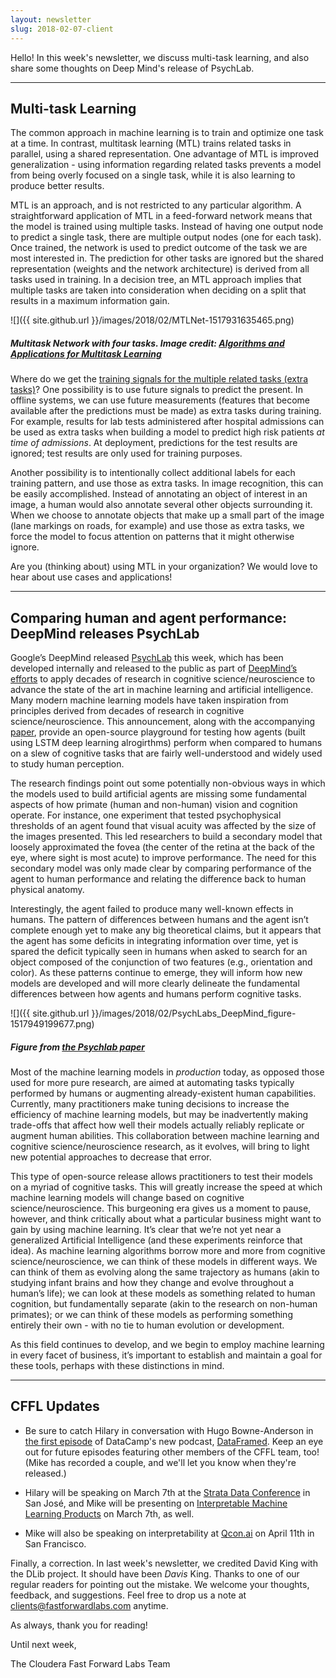 ```yaml
---
layout: newsletter
slug: 2018-02-07-client
---
```


Hello!  In this week's newsletter, we discuss multi-task learning, and also share some thoughts on Deep Mind's release of PsychLab.

---

## Multi-task Learning

The common approach in machine learning is to train and optimize one task at a time. In contrast, multitask learning (MTL) trains related tasks in parallel, using a shared representation. One advantage of MTL is improved generalization - using information regarding related tasks prevents a model from being overly focused on a single task, while it is also learning to produce better results.
                                                                                                     
MTL is an approach, and is not restricted to any particular algorithm. A straightforward application of MTL in a feed-forward network means that the model is trained using multiple tasks. Instead of having one output node to predict a single task, there are multiple output nodes (one for each task). Once trained, the network is used to predict outcome of the task we are most interested in. The prediction for other tasks are ignored but the shared representation (weights and the network architecture) is derived from all tasks used in training. In a decision tree, an MTL approach implies that multiple tasks are taken into consideration when deciding on a split that results in a maximum information gain.                                 

![]({{ site.github.url }}/images/2018/02/MTLNet-1517931635465.png)
##### Multitask Network with four tasks. Image credit: [Algorithms and Applications for Multitask Learning](https://pdfs.semanticscholar.org/3980/c955f95092e527c580f9cfe066a17f752c08.pdf) 
                                                                                                 
Where do we get the [training signals for the multiple related tasks (extra tasks)](https://pdfs.semanticscholar.org/3980/c955f95092e527c580f9cfe066a17f752c08.pdf)? One possibility is to use future signals to predict the present. In offline systems, we can use future measurements (features that become available after the predictions must be made) as extra tasks during training. For example, results for lab tests administered after hospital admissions can be used as extra tasks when building a model to predict high risk patients _at time of admissions_. At deployment, predictions for the test results are ignored; test results are only used for training purposes. 

Another possibility is to intentionally collect additional labels for each training pattern, and use those as extra tasks. In image recognition, this can be easily  accomplished. Instead of annotating an object of interest in an image, a human would also annotate several other objects surrounding it. When we choose to annotate objects that make up a small part of the image (lane markings on roads, for example) and use those as extra tasks, we force the model to focus attention on patterns that it might otherwise ignore.

Are you (thinking about) using MTL in your organization? We would love to hear about use cases and applications!

---

## Comparing human and agent performance: DeepMind releases PsychLab

Google’s DeepMind released [PsychLab](https://deepmind.com/blog/open-sourcing-psychlab/) this week, which has been developed internally and released to the public as part of [DeepMind’s efforts](http://www.cell.com/neuron/abstract/S0896-6273(17)30509-3) to apply decades of research in cognitive science/neuroscience to advance the state of the art in machine learning and artificial intelligence. Many modern machine learning models have taken inspiration from principles derived from decades of research in cognitive science/neuroscience. This announcement, along with the accompanying [paper](https://arxiv.org/abs/1801.08116), provide an open-source playground for testing how agents (built using LSTM deep learning alrogirthms) perform when compared to humans on a slew of cognitive tasks that are fairly well-understood and widely used to study human perception.   

The research findings point out some potentially non-obvious ways in which the models used to build artificial agents are missing some fundamental aspects of how primate (human and non-human) vision and cognition operate. For instance, one experiment that tested psychophysical thresholds of an agent found that visual acuity was affected by the size of the images presented.  This led researchers to build a secondary model that loosely approximated the fovea (the center of the retina at the back of the eye, where sight is most acute) to improve performance. The need for this secondary model was only made clear by comparing performance of the agent to human performance and relating the difference back to human physical anatomy.

Interestingly, the agent failed to produce many well-known effects in humans. The pattern of differences between humans and the agent isn’t complete enough yet to make any big theoretical claims, but it appears that the agent has some deficits in integrating information over time, yet is spared the deficit typically seen in humans when asked to search for an object composed of the conjunction of two features (e.g., orientation and color). As these patterns continue to emerge, they will inform how new models are developed and will more clearly delineate the fundamental differences between how agents and humans perform cognitive tasks.

![]({{ site.github.url }}/images/2018/02/PsychLabs_DeepMind_figure-1517949199677.png)
##### Figure from [the Psychlab paper](https://arxiv.org/abs/1801.08116)

Most of the machine learning models in _production_ today, as opposed those used for more pure research, are aimed at automating tasks typically performed by humans or augmenting already-existent human capabilities. Currently, many practitioners make tuning decisions to increase the efficiency of machine learning models, but may be inadvertently making trade-offs that affect how well their models actually reliably replicate or augment human abilities. This collaboration between machine learning and cognitive science/neuroscience research, as it evolves, will bring to light new potential approaches to decrease that error. 

This type of open-source release allows practitioners to test their models on a myriad of cognitive tasks. This will greatly increase the speed at which machine learning models will change based on cognitive science/neuroscience. This burgeoning era gives us a moment to pause, however, and think critically about what a particular business might want to gain by using machine learning. It’s clear that we’re not yet near a generalized Artificial Intelligence (and these experiments reinforce that idea). As machine learning algorithms borrow more and more from cognitive science/neuroscience, we can think of these models in different ways. We can think of them as evolving along the same trajectory as humans (akin to studying infant brains and how they change and evolve throughout a human’s life); we can look at these models as something related to human cognition, but fundamentally separate (akin to the research on non-human primates); or we can think of these models as performing something entirely their own - with no tie to human evolution or development.
 
As this field continues to develop, and we begin to employ machine learning in every facet of business, it’s important to establish and maintain a goal for these tools, perhaps with these distinctions in mind.

---

## CFFL Updates 

* Be sure to catch Hilary in conversation with Hugo Bowne-Anderson in [the first episode](https://www.datacamp.com/community/podcast/data-science-past-present-and-future) of DataCamp's new podcast, [DataFramed](https://www.datacamp.com/community/podcast). Keep an eye out for future episodes featuring other members of the CFFL team, too! (Mike has recorded a couple, and we'll let you know when they're released.)

* Hilary will be speaking on March 7th at the [Strata Data Conference](https://conferences.oreilly.com/strata/strata-ca/) in San José, and Mike will be presenting on [Interpretable Machine Learning Products](https://conferences.oreilly.com/strata/strata-ca/public/schedule/detail/63572) on March 7th, as well.

* Mike will also be speaking on interpretability at [Qcon.ai](https://qcon.ai/) on April 11th in San Francisco.

Finally, a correction. In last week's newsletter, we credited David King with the DLib project. It should have been *Davis* King. Thanks to one of our regular readers for pointing out the mistake. We welcome your thoughts, feedback, and suggestions. Feel free to drop us a note at clients@fastforwardlabs.com anytime.

As always, thank you for reading!  

Until next week,

The Cloudera Fast Forward Labs Team
